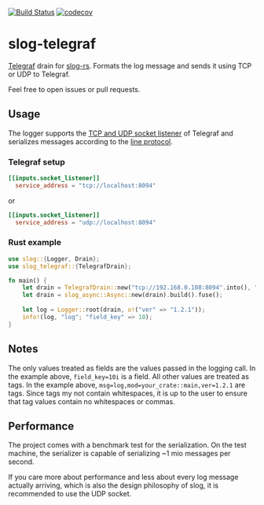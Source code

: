 [![Build Status](https://travis-ci.com/jwillbold/slog-telegraf.svg?token=hPh87VpFt3MQPwdySdkS&branch=master)](https://travis-ci.com/jwillbold/slog-telegraf)
[![codecov](https://codecov.io/gh/jwillbold/slog-telegraf/branch/master/graph/badge.svg?token=2EQLM7NCG1)](https://codecov.io/gh/jwillbold/slog-telegraf)

# slog-telegraf

[Telegraf](https://www.influxdata.com/time-series-platform/telegraf/) drain for [slog-rs](https://github.com/slog-rs/slog).
Formats the log message and sends it using TCP or UDP to Telegraf. 

Feel free to open issues or pull requests.

## Usage

The logger supports the [TCP and UDP socket listener](https://github.com/influxdata/telegraf/blob/release-1.14/plugins/inputs/socket_listener/README.md) 
of Telegraf and serializes messages according to the [line protocol](https://docs.influxdata.com/influxdb/v1.8/write_protocols/line_protocol_tutorial/#syntax).

### Telegraf setup
```conf
[[inputs.socket_listener]]
  service_address = "tcp://localhost:8094"
```

or

```conf
[[inputs.socket_listener]]
  service_address = "udp://localhost:8094"
```

### Rust example

```Rust
use slog::{Logger, Drain};
use slog_telegraf::{TelegrafDrain};

fn main() {
    let drain = TelegrafDrain::new("tcp://192.168.0.108:8094".into(), "measurement".into()).unwrap().fuse();
    let drain = slog_async::Async::new(drain).build().fuse();
    
    let log = Logger::root(drain, o!("ver" => "1.2.1"));
    info!(log, "log"; "field_key" => 10);
}
```

## Notes
The only values treated as fields are the values passed in the logging call. In the example above, ``field_key=10i`` is a field.
All other values are treated as tags. In the example above, ``msg=log,mod=your_crate::main,ver=1.2.1`` are tags. Since tags my not contain
whitespaces, it is up to the user to ensure that tag values contain no whitespaces or commas.

## Performance
The project comes with a benchmark test for the serialization. On the test machine, the serializer is capable of serializing ~1 mio messages per second.

If you care more about performance and less about every log message actually arriving, which is also the design philosophy of slog, 
it is recommended to use the UDP socket.
 